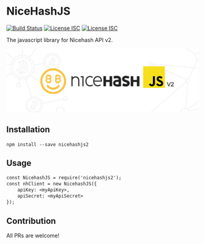 # NiceHashJS

[![Build Status](https://travis-ci.org/dannychua/nicehashjs.svg?branch=master)](https://travis-ci.org/dannychua/nicehashjs2)
[![License ISC](https://img.shields.io/badge/license-ISC-blue.svg)](https://opensource.org/licenses/ISC)
[![License ISC](https://img.shields.io/badge/PRs-welcome-brightgreen.svg)](https://github.com/dannychua/nicehashjs2/pulls)

The javascript library for Nicehash API v2.

![alt text](./nicehashjs.jpg "Logo Title Text 1")

## Installation

    npm install --save nicehashjs2

## Usage

    const NicehashJS = require('nicehashjs2');
    const nhClient = new NicehashJS({
        apiKey: <myApiKey>, 
        apiSecret: <myApiSecret>
    });

## Contribution

All PRs are welcome!
